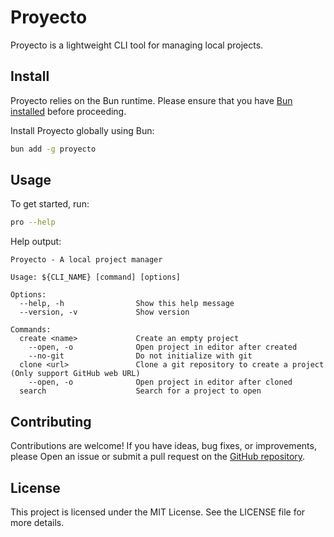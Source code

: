 # Proyecto

Proyecto is a lightweight CLI tool for managing local projects.

## Install

Proyecto relies on the Bun runtime. Please ensure that you have [Bun installed](https://bun.sh/docs/installation) before proceeding.

Install Proyecto globally using Bun:

```bash
bun add -g proyecto
```

## Usage

To get started, run:

```bash
pro --help
```

Help output:

```
Proyecto - A local project manager

Usage: ${CLI_NAME} [command] [options]

Options:
  --help, -h                Show this help message
  --version, -v             Show version

Commands:
  create <name>             Create an empty project
    --open, -o              Open project in editor after created
    --no-git                Do not initialize with git
  clone <url>               Clone a git repository to create a project (Only support GitHub web URL)
    --open, -o              Open project in editor after cloned
  search                    Search for a project to open
```

## Contributing

Contributions are welcome! If you have ideas, bug fixes, or improvements, please
Open an issue or submit a pull request on the
[GitHub repository](https://github.com/GloryWong/proyecto).

## License

This project is licensed under the MIT License. See the LICENSE file for more
details.
